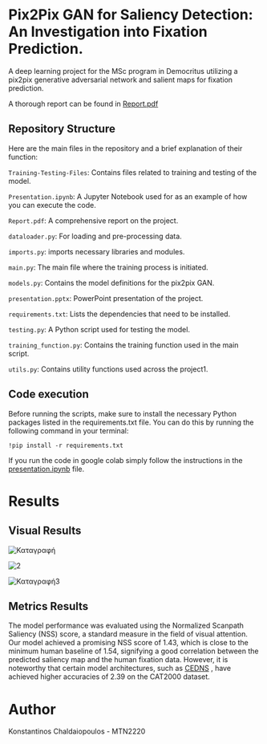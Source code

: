 # Pix2Pix GAN for Saliency Detection: An Investigation into Fixation Prediction.   
A deep learning project for the MSc program in Democritus utilizing a pix2pix generative adversarial network and salient maps for fixation prediction.

A thorough report can be found in [Report.pdf](https://github.com/KonstantinosChaldaiopoulos/DeepLearningPix2Pix/blob/main/Report.pdf)
## Repository Structure
Here are the main files in the repository and a brief explanation of their function:

`Training-Testing-Files`: Contains files related to training and testing of the model.

`Presentation.ipynb`: A Jupyter Notebook used for as an example of how you can execute the code.

`Report.pdf`: A comprehensive report on the project.

`dataloader.py`: For loading and pre-processing data.

`imports.py`: imports necessary libraries and modules.

`main.py`: The main file where the training process is initiated.

`models.py`: Contains the model definitions for the pix2pix GAN.

`presentation.pptx`: PowerPoint presentation of the project.

`requirements.txt`: Lists the  dependencies that need to be installed.

`testing.py`: A Python script used for testing the model.

`training_function.py`: Contains the training function used in the main script.

`utils.py`: Contains utility functions used across the project​1​.

## Code execution
Before running the scripts, make sure to install the necessary Python packages listed in the requirements.txt file. You can do this by running the following command in your terminal:

``!pip install -r requirements.txt``

If you run the code in google colab simply follow the instructions in the [presentation.ipynb](https://github.com/KonstantinosChaldaiopoulos/DeepLearningPix2Pix/blob/main/Presentation.ipynb) file.

# Results

## Visual Results

![Καταγραφή](https://github.com/KonstantinosChaldaiopoulos/DeepLearningPix2Pix/assets/102811531/c927f236-4844-4110-aa8b-ea86c1a8f511)

![2](https://github.com/KonstantinosChaldaiopoulos/DeepLearningPix2Pix/assets/102811531/3d032b70-84fc-4e18-9c73-2175519a9d15)

![Καταγραφή3](https://github.com/KonstantinosChaldaiopoulos/DeepLearningPix2Pix/assets/102811531/7617c7d7-7e47-4484-938d-de200c5a085d)

## Metrics Results

The model performance was evaluated using the Normalized Scanpath Saliency (NSS) score, a standard measure in the field of visual attention. Our model achieved a promising NSS score of 1.43, which is close to the minimum human baseline of 1.54, signifying a good correlation between the predicted saliency map and the human fixation data. However, it is noteworthy that certain model architectures, such as [CEDNS](https://ieeexplore.ieee.org/document/8709735) , have achieved higher accuracies of 2.39 on the CAT2000 dataset. 


# Author

Konstantinos Chaldaiopoulos - MTN2220
